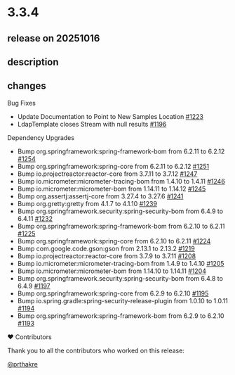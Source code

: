 # 3.3.4

## release on 20251016
## description
## changes
Bug Fixes

* Update Documentation to Point to New Samples Location <a href="https://github.com/spring-projects/spring-ldap/issues/1223" data-hovercard-type="issue" data-hovercard-url="/spring-projects/spring-ldap/issues/1223/hovercard">#1223</a>
* LdapTemplate closes Stream with null results <a href="https://github.com/spring-projects/spring-ldap/pull/1196" data-hovercard-type="pull_request" data-hovercard-url="/spring-projects/spring-ldap/pull/1196/hovercard">#1196</a>

Dependency Upgrades

* Bump org.springframework:spring-framework-bom from 6.2.11 to 6.2.12 <a href="https://github.com/spring-projects/spring-ldap/pull/1254" data-hovercard-type="pull_request" data-hovercard-url="/spring-projects/spring-ldap/pull/1254/hovercard">#1254</a>
* Bump org.springframework:spring-core from 6.2.11 to 6.2.12 <a href="https://github.com/spring-projects/spring-ldap/pull/1251" data-hovercard-type="pull_request" data-hovercard-url="/spring-projects/spring-ldap/pull/1251/hovercard">#1251</a>
* Bump io.projectreactor:reactor-core from 3.7.11 to 3.7.12 <a href="https://github.com/spring-projects/spring-ldap/pull/1247" data-hovercard-type="pull_request" data-hovercard-url="/spring-projects/spring-ldap/pull/1247/hovercard">#1247</a>
* Bump io.micrometer:micrometer-tracing-bom from 1.4.10 to 1.4.11 <a href="https://github.com/spring-projects/spring-ldap/pull/1246" data-hovercard-type="pull_request" data-hovercard-url="/spring-projects/spring-ldap/pull/1246/hovercard">#1246</a>
* Bump io.micrometer:micrometer-bom from 1.14.11 to 1.14.12 <a href="https://github.com/spring-projects/spring-ldap/pull/1245" data-hovercard-type="pull_request" data-hovercard-url="/spring-projects/spring-ldap/pull/1245/hovercard">#1245</a>
* Bump org.assertj:assertj-core from 3.27.4 to 3.27.6 <a href="https://github.com/spring-projects/spring-ldap/pull/1241" data-hovercard-type="pull_request" data-hovercard-url="/spring-projects/spring-ldap/pull/1241/hovercard">#1241</a>
* Bump org.gretty:gretty from 4.1.7 to 4.1.10 <a href="https://github.com/spring-projects/spring-ldap/pull/1239" data-hovercard-type="pull_request" data-hovercard-url="/spring-projects/spring-ldap/pull/1239/hovercard">#1239</a>
* Bump org.springframework.security:spring-security-bom from 6.4.9 to 6.4.11 <a href="https://github.com/spring-projects/spring-ldap/pull/1232" data-hovercard-type="pull_request" data-hovercard-url="/spring-projects/spring-ldap/pull/1232/hovercard">#1232</a>
* Bump org.springframework:spring-framework-bom from 6.2.10 to 6.2.11 <a href="https://github.com/spring-projects/spring-ldap/pull/1225" data-hovercard-type="pull_request" data-hovercard-url="/spring-projects/spring-ldap/pull/1225/hovercard">#1225</a>
* Bump org.springframework:spring-core from 6.2.10 to 6.2.11 <a href="https://github.com/spring-projects/spring-ldap/pull/1224" data-hovercard-type="pull_request" data-hovercard-url="/spring-projects/spring-ldap/pull/1224/hovercard">#1224</a>
* Bump com.google.code.gson:gson from 2.13.1 to 2.13.2 <a href="https://github.com/spring-projects/spring-ldap/pull/1219" data-hovercard-type="pull_request" data-hovercard-url="/spring-projects/spring-ldap/pull/1219/hovercard">#1219</a>
* Bump io.projectreactor:reactor-core from 3.7.9 to 3.7.11 <a href="https://github.com/spring-projects/spring-ldap/pull/1208" data-hovercard-type="pull_request" data-hovercard-url="/spring-projects/spring-ldap/pull/1208/hovercard">#1208</a>
* Bump io.micrometer:micrometer-tracing-bom from 1.4.9 to 1.4.10 <a href="https://github.com/spring-projects/spring-ldap/pull/1205" data-hovercard-type="pull_request" data-hovercard-url="/spring-projects/spring-ldap/pull/1205/hovercard">#1205</a>
* Bump io.micrometer:micrometer-bom from 1.14.10 to 1.14.11 <a href="https://github.com/spring-projects/spring-ldap/pull/1204" data-hovercard-type="pull_request" data-hovercard-url="/spring-projects/spring-ldap/pull/1204/hovercard">#1204</a>
* Bump org.springframework.security:spring-security-bom from 6.4.8 to 6.4.9 <a href="https://github.com/spring-projects/spring-ldap/pull/1197" data-hovercard-type="pull_request" data-hovercard-url="/spring-projects/spring-ldap/pull/1197/hovercard">#1197</a>
* Bump org.springframework:spring-core from 6.2.9 to 6.2.10 <a href="https://github.com/spring-projects/spring-ldap/pull/1195" data-hovercard-type="pull_request" data-hovercard-url="/spring-projects/spring-ldap/pull/1195/hovercard">#1195</a>
* Bump io.spring.gradle:spring-security-release-plugin from 1.0.10 to 1.0.11 <a href="https://github.com/spring-projects/spring-ldap/pull/1194" data-hovercard-type="pull_request" data-hovercard-url="/spring-projects/spring-ldap/pull/1194/hovercard">#1194</a>
* Bump org.springframework:spring-framework-bom from 6.2.9 to 6.2.10 <a href="https://github.com/spring-projects/spring-ldap/pull/1193" data-hovercard-type="pull_request" data-hovercard-url="/spring-projects/spring-ldap/pull/1193/hovercard">#1193</a>

❤️ Contributors

Thank you to all the contributors who worked on this release:

<a class="user-mention notranslate" data-hovercard-type="user" data-hovercard-url="/users/prthakre/hovercard" data-octo-click="hovercard-link-click" data-octo-dimensions="link_type:self" href="https://github.com/prthakre">@prthakre</a>

